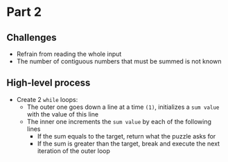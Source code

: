 # Part 2
## Challenges
- Refrain from reading the whole input
- The number of contiguous numbers that must be summed is not known
## High-level process
- Create 2 `while` loops:
    - The outer one goes down a line at a time `(1)`, initializes a `sum value` with the value of this line
    - The inner one increments the `sum value` by each of the following lines
        - If the sum equals to the target, return what the puzzle asks for
        - If the sum is greater than the target, break and execute the next iteration of the outer loop